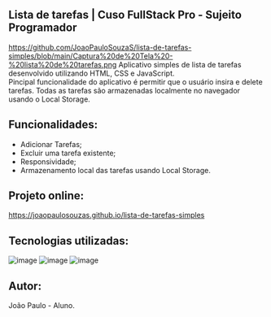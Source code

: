 ## Lista de tarefas | Cuso FullStack Pro - Sujeito Programador
https://github.com/JoaoPauloSouzaS/lista-de-tarefas-simples/blob/main/Captura%20de%20Tela%20-%20lista%20de%20tarefas.png
Aplicativo simples de lista de tarefas desenvolvido utilizando HTML, CSS e JavaScript.<br>
Pincipal funcionalidade do aplicativo é permitir que o usuário insira e delete tarefas.
Todas as tarefas são armazenadas localmente no navegador usando o Local Storage.

## Funcionalidades:
- Adicionar Tarefas;
- Excluir uma tarefa existente;
- Responsividade;
- Armazenamento local das tarefas usando Local Storage.

## Projeto online:
https://joaopaulosouzas.github.io/lista-de-tarefas-simples

## Tecnologias utilizadas:
![image](https://github.com/user-attachments/assets/41cba1c1-fdda-4b11-9094-aedd6308cb95)
![image](https://github.com/user-attachments/assets/ea1d90d6-34b2-4d1e-bce6-1bd492cbe503)
![image](https://github.com/user-attachments/assets/348e765f-2eaa-4d0d-9cf2-a4d97d0ab377)

## Autor:
João Paulo - Aluno.
